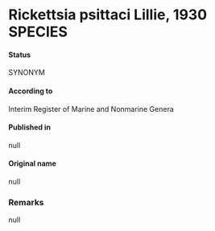# Rickettsia psittaci Lillie, 1930 SPECIES

#### Status
SYNONYM

#### According to
Interim Register of Marine and Nonmarine Genera

#### Published in
null

#### Original name
null

### Remarks
null